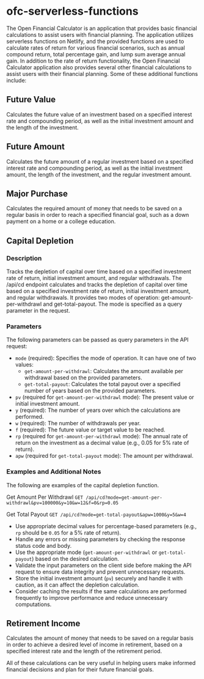 # ofc-serverless-functions

The Open Financial Calculator is an application that provides basic financial calculations to assist users with financial planning. The application utilizes serverless functions on Netlify, and the provided functions are used to calculate rates of return for various financial scenarios, such as annual compound return, total percentage gain, and lump sum average annual gain. In addition to the rate of return functionality, the Open Financial Calculator application also provides several other financial calculations to assist users with their financial planning. Some of these additional functions include:

## Future Value

Calculates the future value of an investment based on a specified interest rate and compounding period, as well as the initial investment amount and the length of the investment.

## Future Amount

Calculates the future amount of a regular investment based on a specified interest rate and compounding period, as well as the initial investment amount, the length of the investment, and the regular investment amount.

## Major Purchase

Calculates the required amount of money that needs to be saved on a regular basis in order to reach a specified financial goal, such as a down payment on a home or a college education.

## Capital Depletion

### Description
Tracks the depletion of capital over time based on a specified investment rate of return, initial investment amount, and regular withdrawals. The /api/cd endpoint calculates and tracks the depletion of capital over time based on a specified investment rate of return, initial investment amount, and regular withdrawals. It provides two modes of operation: get-amount-per-withdrawl and get-total-payout. The mode is specified as a query parameter in the request.

### Parameters
The following parameters can be passed as query parameters in the API request:

- `mode` (required): Specifies the mode of operation. It can have one of two values:
    - `get-amount-per-withdrawl`: Calculates the amount available per withdrawal based on the provided parameters.
    - `get-total-payout`: Calculates the total payout over a specified number of years based on the provided parameters.
- `pv` (required for `get-amount-per-withdrawl` mode): The present value or initial investment amount.
- `y` (required): The number of years over which the calculations are performed.
- `w` (required): The number of withdrawals per year.
- `f` (required): The future value or target value to be reached.
- `rp` (required for `get-amount-per-withdrawl` mode): The annual rate of return on the investment as a decimal value (e.g., 0.05 for 5% rate of return).
- `apw` (required for `get-total-payout` mode): The amount per withdrawal.

### Examples and Additional Notes
The following are examples of the capital depletion function.

Get Amount Per Withdrawl 
`GET /api/cd?mode=get-amount-per-withdrawl&pv=100000&y=10&w=12&f=0&rp=0.05`

Get Total Payout
`GET /api/cd?mode=get-total-payout&apw=1000&y=5&w=4`

- Use appropriate decimal values for percentage-based parameters (e.g., `rp` should be `0.05` for a 5% rate of return).
- Handle any errors or missing parameters by checking the response status code and body.
- Use the appropriate mode (`get-amount-per-withdrawl` or `get-total-payout`) based on the desired calculation.
- Validate the input parameters on the client side before making the API request to ensure data integrity and prevent unnecessary requests.
- Store the initial investment amount (`pv`) securely and handle it with caution, as it can affect the depletion calculation.
- Consider caching the results if the same calculations are performed frequently to improve performance and reduce unnecessary computations.

## Retirement Income

Calculates the amount of money that needs to be saved on a regular basis in order to achieve a desired level of income in retirement, based on a specified interest rate and the length of the retirement period.

All of these calculations can be very useful in helping users make informed financial decisions and plan for their future financial goals.
